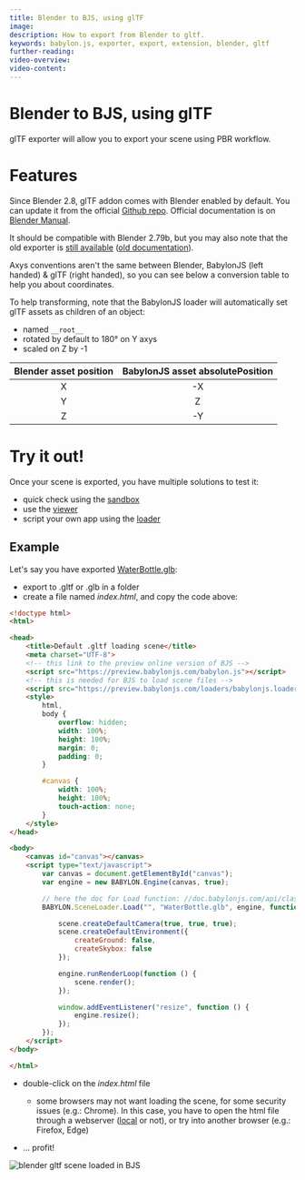 ```yaml
---
title: Blender to BJS, using glTF
image: 
description: How to export from Blender to gltf.
keywords: babylon.js, exporter, export, extension, blender, gltf
further-reading:
video-overview:
video-content:
---
```


# Blender to BJS, using glTF

glTF exporter will allow you to export your scene using PBR workflow.

# Features

Since Blender 2.8, glTF addon comes with Blender enabled by default. You can update it from the official [Github repo](https://github.com/KhronosGroup/glTF-Blender-IO). Official documentation is on [Blender Manual](https://docs.blender.org/manual/en/latest/addons/io_scene_gltf2.html).

It should be compatible with Blender 2.79b, but you may also note that the old exporter is  [still available](https://github.com/KhronosGroup/glTF-Blender-Exporter) ([old documentation](https://github.com/KhronosGroup/glTF-Blender-Exporter/blob/master/docs/user.md)).

Axys conventions aren't the same between Blender, BabylonJS (left handed) & glTF (right handed), so you can see below a conversion table to help you about coordinates.

To help transforming, note that the BabylonJS loader will automatically set glTF assets as children of an object:
- named `__root__`
- rotated by default to 180° on Y axys
- scaled on Z by -1


| Blender asset position | BabylonJS asset absolutePosition |
| :---: | :---: |
| X | -X |
| Y | Z |
| Z | -Y |



#  Try it out!

Once your scene is exported, you have multiple solutions to test it:

- quick check using the [sandbox](https://sandbox.babylonjs.com/)
- use the [viewer](//doc.babylonjs.com/extensions/the_babylon_viewer)
- script your own app using the [loader](/How_To/Load_From_Any_File_Type)

## Example

Let's say you have exported [WaterBottle.glb](https://github.com/KhronosGroup/glTF-Sample-Models/tree/master/2.0/WaterBottle/glTF-Binary):

- export to .gltf or .glb in a folder
- create a file named *index.html*, and copy the code above:

```html
<!doctype html>
<html>

<head>
    <title>Default .gltf loading scene</title>
    <meta charset="UTF-8">
    <!-- this link to the preview online version of BJS -->
    <script src="https://preview.babylonjs.com/babylon.js"></script>
    <!-- this is needed for BJS to load scene files -->
    <script src="https://preview.babylonjs.com/loaders/babylonjs.loaders.js"></script>
    <style>
        html,
        body {
            overflow: hidden;
            width: 100%;
            height: 100%;
            margin: 0;
            padding: 0;
        }

        #canvas {
            width: 100%;
            height: 100%;
            touch-action: none;
        }
    </style>
</head>

<body>
    <canvas id="canvas"></canvas>
    <script type="text/javascript">
        var canvas = document.getElementById("canvas");
        var engine = new BABYLON.Engine(canvas, true);

        // here the doc for Load function: //doc.babylonjs.com/api/classes/babylon.sceneloader#load
        BABYLON.SceneLoader.Load("", "WaterBottle.glb", engine, function (scene) {

            scene.createDefaultCamera(true, true, true);
            scene.createDefaultEnvironment({
                createGround: false,
                createSkybox: false
            });

            engine.runRenderLoop(function () {
                scene.render();
            });

            window.addEventListener("resize", function () {
                engine.resize();
            });
        });
    </script>
</body>

</html>

```

- double-click on the *index.html* file
  - some browsers may not want loading the scene, for some security issues (e.g.: Chrome). In this case, you have to open the html file through a webserver ([local](/resources/running_a_local_webserver_for_babylonjs) or not), or try into another browser (e.g.: Firefox, Edge)

- ... profit!

![blender gltf scene loaded in BJS](/img/exporters/blender/gltf/gltf-loaded.png)